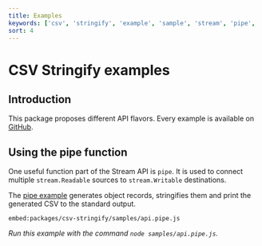 ```yaml
---
title: Examples
keywords: ['csv', 'stringify', 'example', 'sample', 'stream', 'pipe', 'callback', 'sync', 'async']
sort: 4
---
```


# CSV Stringify examples

## Introduction

This package proposes different API flavors. Every example is available on [GitHub](https://github.com/adaltas/node-csv/tree/master/packages/csv-stringify/samples).

## Using the pipe function

One useful function part of the Stream API is `pipe`. It is used to connect
multiple `stream.Readable` sources to `stream.Writable` destinations.

The [pipe example](https://github.com/adaltas/node-csv/blob/master/packages/csv-stringify/samples/api.pipe.js) generates object records, stringifies them and print the generated CSV to the standard output.

`embed:packages/csv-stringify/samples/api.pipe.js`

_Run this example with the command `node samples/api.pipe.js`._
